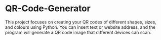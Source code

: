 # QR-Code-Generator
This project focuses on creating your QR codes of different shapes, sizes, and colours using Python. You can insert text or website address, and the program will generate a QR code image that different devices can scan.
